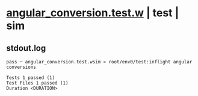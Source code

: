 # [angular_conversion.test.w](../../../../../../examples/tests/sdk_tests/math/angular_conversion.test.w) | test | sim

## stdout.log
```log
pass ─ angular_conversion.test.wsim » root/env0/test:inflight angular conversions
 
Tests 1 passed (1)
Test Files 1 passed (1)
Duration <DURATION>
```

